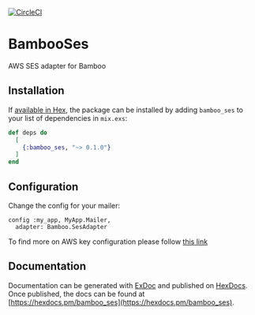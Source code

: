 [![CircleCI](https://circleci.com/gh/kalys/bamboo_ses.svg?style=svg)](https://circleci.com/gh/kalys/bamboo_ses)

# BambooSes

AWS SES adapter for Bamboo

## Installation

If [available in Hex](https://hex.pm/docs/publish), the package can be installed
by adding `bamboo_ses` to your list of dependencies in `mix.exs`:

```elixir
def deps do
  [
    {:bamboo_ses, "~> 0.1.0"}
  ]
end
```

## Configuration

Change the config for your mailer:

    config :my_app, MyApp.Mailer,
      adapter: Bamboo.SesAdapter

To find more on AWS key configuration please follow [this link](https://github.com/ex-aws/ex_aws#aws-key-configuration)

## Documentation

Documentation can be generated with [ExDoc](https://github.com/elixir-lang/ex_doc)
and published on [HexDocs](https://hexdocs.pm). Once published, the docs can
be found at [https://hexdocs.pm/bamboo_ses](https://hexdocs.pm/bamboo_ses).
